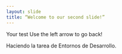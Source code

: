 ```yaml
---
layout: slide
title: “Welcome to our second slide!”
---
```

Your test
Use the left arrow to go back!

Haciendo la tarea de Entornos de Desarrollo.
